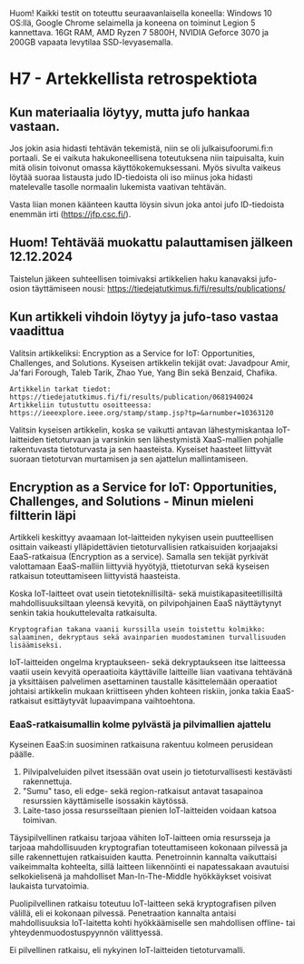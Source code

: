 Huom! Kaikki testit on toteuttu seuraavanlaisella koneella: Windows 10 OS:llä, Google Chrome selaimella ja koneena on toiminut Legion 5 kannettava. 16Gt RAM, AMD Ryzen 7 5800H, NVIDIA Geforce 3070 ja 200GB vapaata levytilaa SSD-levyasemalla.

# H7 - Artekkellista retrospektiota
## Kun materiaalia löytyy, mutta jufo hankaa vastaan.

Jos jokin asia hidasti tehtävän tekemistä, niin se oli julkaisufoorumi.fi:n portaali. Se ei vaikuta hakukoneellisena toteutuksena niin taipuisalta, kuin mitä olisin toivonut omassa käyttökokemuksessani. 
Myös sivulta vaikeus löytää suoraa listausta judo ID-tiedoista oli iso miinus joka hidasti matelevalle tasolle normaalin lukemista vaativan tehtävän.

Vasta liian monen käänteen kautta löysin sivun joka antoi jufo ID-tiedoista enemmän irti (https://jfp.csc.fi/).

## Huom! Tehtävää muokattu palauttamisen jälkeen 12.12.2024

Taistelun jäkeen suhteellisen toimivaksi artikkelien haku kanavaksi jufo-osion täyttämiseen nousi: https://tiedejatutkimus.fi/fi/results/publications/

## Kun artikkeli vihdoin löytyy ja jufo-taso vastaa vaadittua

Valitsin artikkeliksi: Encryption as a Service for IoT: Opportunities, Challenges, and Solutions. 
Kyseisen artikkelin tekijät ovat: Javadpour Amir, Ja'fari Forough, Taleb Tarik, Zhao Yue, Yang Bin sekä Benzaid, Chafika.

    Artikkelin tarkat tiedot: https://tiedejatutkimus.fi/fi/results/publication/0681940024
    Artikkeliin tutustuttu osoitteessa: https://ieeexplore.ieee.org/stamp/stamp.jsp?tp=&arnumber=10363120

Valitsin kyseisen artikkelin, koska se vaikutti antavan lähestymiskantaa IoT-laitteiden tietoturvaan ja varsinkin sen lähestymistä XaaS-mallien pohjalle rakentuvasta tietoturvasta ja sen haasteista. Kyseiset haasteet liittyvät suoraan tietoturvan murtamisen ja sen ajattelun mallintamiseen.

## Encryption as a Service for IoT: Opportunities, Challenges, and Solutions - Minun mieleni filtterin läpi

Artikkeli keskittyy avaamaan Iot-laitteiden nykyisen usein puutteellisen osittain vaikeasti ylläpidettävien tietoturvallisien ratkaisuiden korjaajaksi EaaS-ratkaisua (Encryption as a service). Samalla sen tekijät pyrkivät valottamaan EaaS-malliin liittyviä hyyötyjä, ttietoturvan sekä kyseisen ratkaisun toteuttamiseen liittyvistä haasteista.

Koska IoT-laitteet ovat usein tietoteknillisiltä- sekä muistikapasiteetillisiltä mahdollisuuksiltaan yleensä kevyitä, on pilvipohjainen EaaS näyttäytynyt senkin takia houkuttelevalta ratkaisulta.

    Kryptografian takana vaanii kurssilla usein toistettu kolmikko: salaaminen, dekryptaus sekä avainparien muodostaminen turvallisuuden lisäämiseksi.

IoT-laitteiden ongelma kryptaukseen- sekä dekryptaukseen itse laitteessa vaatii usein kevyitä operaatioita käyttäville laitteille liian vaativana tehtävänä ja yksittäisen palvelimen asettaminen taustalle käsittelemään operaatiot johtaisi artikkelin mukaan kriittiseen yhden kohteen riskiin, jonka takia EaaS-ratkaisut esittäytyvät lupaavimpana vaihtoehtona. 

### EaaS-ratkaisumallin kolme pylvästä ja pilvimallien ajattelu

Kyseinen EaaS:in suosiminen ratkaisuna rakentuu kolmeen perusidean päälle. 
 1) Pilvipalveluiden pilvet itsessään ovat usein jo tietoturvallisesti kestävästi rakennettuja.
 2) "Sumu" taso, eli edge- sekä region-ratkaisut antavat tasapainoa resurssien käyttämiselle isossakin käytössä.
 3) Laite-taso jossa resursseiltaan pienien IoT-laitteiden voidaan katsoa toimivan.

Täysipilvellinen ratkaisu tarjoaa vähiten IoT-laitteen omia resursseja ja tarjoaa mahdollisuuden kryptografian toteuttamiseen kokonaan pilvessä ja sille rakennettujen ratkaisuiden kautta. Penetroinnin kannalta vaikuttaisi vaikeimmalta kohteelta, sillä laitteen liikennöinti ei napatessakaan avautuisi selkokielisenä ja mahdolliset Man-In-The-Middle hyökkäykset voisivat laukaista turvatoimia.

Puolipilvellinen ratkaisu toteutuu IoT-laitteen sekä kryptografisen pilven välillä, eli ei kokonaan pilvessä. Penetraation kannalta antaisi mahdollisuuksia IoT-laitetta kohti hyökkäämiselle sen mahdollisen offline- tai yhteydenmuodostuspyynnön välittyessä.

Ei pilvellinen ratkaisu, eli nykyinen IoT-laitteiden tietoturvamalli.
